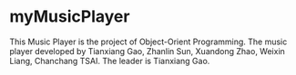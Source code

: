# myMusicPlayer
This Music Player is the project of Object-Orient Programming.
The music player developed by Tianxiang Gao, Zhanlin Sun, Xuandong Zhao, Weixin Liang, Chanchang TSAI.  The leader is Tianxiang Gao.
